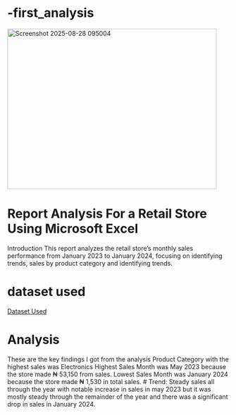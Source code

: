 # -first_analysis
<img width="475" height="364" alt="Screenshot 2025-08-28 095004" src="https://github.com/user-attachments/assets/d56e4c24-ef9e-4407-b03d-72d0f19e83c5" />

# Report Analysis For a Retail Store Using Microsoft Excel
 Introduction
This report analyzes the retail store’s monthly sales performance from January 2023 to January 2024, focusing on identifying trends, sales by product category and identifying trends.
# dataset used
<a  href="https://github.com/Imayorrr/-first_analysis/blob/main/retail_sales_dataset%20OG.xlsx">Dataset Used</a>
# Analysis
These are the key findings I got from the analysis
      Product Category with the highest sales was Electronics
       Highest Sales Month was May 2023 because the store made  ₦ 53,150 from sales. 
       Lowest Sales Month was January 2024 because the store made  ₦ 1,530 in total sales. 
       # Trend: Steady sales all through the year with notable increase in sales in may 2023 but it was mostly steady through the remainder of the year and there was a significant drop in sales in January 2024. 
                                                                      

       
       



